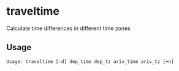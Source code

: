 # traveltime

Calculate time differences in different time zones

## Usage

    Usage: traveltime [-d] dep_time dep_tz ariv_time ariv_tz [+n]
